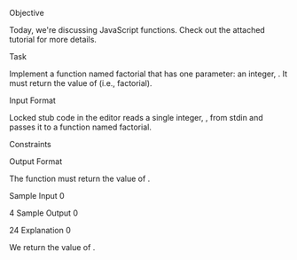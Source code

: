 Objective

Today, we're discussing JavaScript functions. Check out the attached tutorial for more details.

Task

Implement a function named factorial that has one parameter: an integer, . It must return the value of  (i.e.,  factorial).

Input Format

Locked stub code in the editor reads a single integer, , from stdin and passes it to a function named factorial.

Constraints

Output Format

The function must return the value of .

Sample Input 0

4
Sample Output 0

24
Explanation 0

We return the value of .

